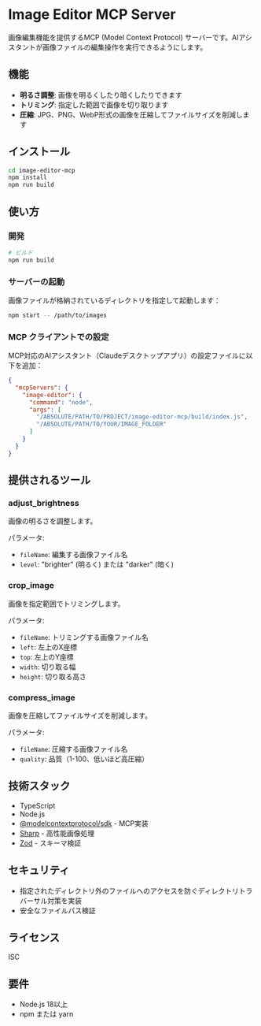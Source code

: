 # Image Editor MCP Server

画像編集機能を提供するMCP (Model Context Protocol) サーバーです。AIアシスタントが画像ファイルの編集操作を実行できるようにします。

## 機能

- **明るさ調整**: 画像を明るくしたり暗くしたりできます
- **トリミング**: 指定した範囲で画像を切り取ります
- **圧縮**: JPG、PNG、WebP形式の画像を圧縮してファイルサイズを削減します

## インストール

```bash
cd image-editor-mcp
npm install
npm run build
```

## 使い方

### 開発

```bash
# ビルド
npm run build
```

### サーバーの起動

画像ファイルが格納されているディレクトリを指定して起動します：

```bash
npm start -- /path/to/images
```

### MCP クライアントでの設定

MCP対応のAIアシスタント（Claudeデスクトップアプリ）の設定ファイルに以下を追加：

```json
{
  "mcpServers": {
    "image-editor": {
      "command": "node",
      "args": [
        "/ABSOLUTE/PATH/TO/PROJECT/image-editor-mcp/build/index.js",
        "/ABSOLUTE/PATH/TO/YOUR/IMAGE_FOLDER"
      ]
    }
  }
}
```

## 提供されるツール

### adjust_brightness
画像の明るさを調整します。

パラメータ:
- `fileName`: 編集する画像ファイル名
- `level`: "brighter" (明るく) または "darker" (暗く)

### crop_image
画像を指定範囲でトリミングします。

パラメータ:
- `fileName`: トリミングする画像ファイル名
- `left`: 左上のX座標
- `top`: 左上のY座標
- `width`: 切り取る幅
- `height`: 切り取る高さ

### compress_image
画像を圧縮してファイルサイズを削減します。

パラメータ:
- `fileName`: 圧縮する画像ファイル名
- `quality`: 品質（1-100、低いほど高圧縮）

## 技術スタック

- TypeScript
- Node.js
- [@modelcontextprotocol/sdk](https://github.com/modelcontextprotocol/sdk) - MCP実装
- [Sharp](https://sharp.pixelplumbing.com/) - 高性能画像処理
- [Zod](https://zod.dev/) - スキーマ検証

## セキュリティ

- 指定されたディレクトリ外のファイルへのアクセスを防ぐディレクトリトラバーサル対策を実装
- 安全なファイルパス検証

## ライセンス

ISC



## 要件

- Node.js 18以上
- npm または yarn
